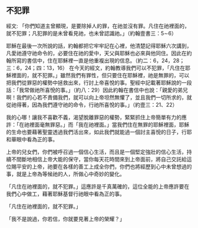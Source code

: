 ## 不犯罪 ##

經文: 「你們知道主曾顯現，是要除掉人的罪，在祂並沒有罪。凡住在祂裡面的，就不犯罪；凡犯罪的是未曾看見祂，也未曾認識祂。」（約翰壹書三：5∼6）



耶穌在最後一次所說的話，約翰都把它牢牢記在心裡，他清楚記得耶穌六次講到，凡愛祂遵守祂命令的，必要住在祂的愛中，天父與耶穌也必來與他同住。因此在約翰所寫的書信中，住在耶穌裡一直是他重複出現的信息。（約二：6，24，28；三：6，24；四：13，16） 在今天的經文，約翰教導我們可以不犯罪，「凡住在耶穌裡面的，就不犯罪。」雖然我們有罪性，但只要住在耶穌裡，祂是無罪的，可以把我們從罪惡的權勢中拯救出來，行討上帝喜悅的事。聖經中記載著耶穌說的一段話：「我常做祂所喜悅的事。」（約八：29）因此約翰在書信中也說：「親愛的弟兄啊！我們的心若不責備我們，就可以向上帝坦然無懼了，並且我們一切所求的，就從祂得著，因為我們遵守祂的命令，行祂所喜悅的事。」（約壹三：21、22）

我的心哪！讓我不喜歡不義，渴望脫離罪惡的權勢，緊緊抓住上帝簡單有力的應許：「在祂裡面毫無罪惡。」而「我在祂裡面。」當我們住在無罪的耶穌裡面，耶穌的生命也要藉著聖靈透過我們活出來，如此我們就能過一個討主喜悅的日子，行耶和華眼中看為正的事。

上帝的兒女們，你們被呼召過一個信心生活，而且是一個堅定強壯的信心生活，持續不間斷地相信上帝大能的保守，當你每天花時間來到上帝面前，將自己交託給這位賜平安的上帝，祂要在各樣的善工上成全你們，你們也將經歷到心中未曾想過的事，就是上帝為等候祂的人，所做心中奇妙的變化。

「凡住在祂裡面的，就不犯罪。」這應許是千真萬確的，這位全能的上帝應許要在我們心中做工，藉著耶穌基督行祂眼中看為正的事。

「凡住在祂裡面的，就不犯罪。」

「我不是說過，你若信，你就要見著上帝的榮耀？」
